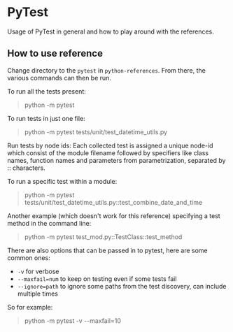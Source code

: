 # PyTest

Usage of PyTest in general and how to play around with the references.

## How to use reference

Change directory to the `pytest` in `python-references`.
From there, the various commands can then be run.

To run all the tests present:

> python -m pytest

To run tests in just one file:

> python -m pytest tests/unit/test_datetime_utils.py

Run tests by node ids: Each collected test is assigned a unique node-id which consist of the module filename followed by specifiers like class names, function names and parameters from parametrization, separated by :: characters.

To run a specific test within a module:

> python -m pytest tests/unit/test_datetime_utils.py::test_combine_date_and_time

Another example (which doesn't work for this reference) specifying a test method in the command line:

> python -m pytest test_mod.py::TestClass::test_method

There are also options that can be passed in to pytest, here are some common ones:

- `-v` for verbose
- `--maxfail=num` to keep on testing even if some tests fail
- `--ignore=path` to ignore some paths from the test discovery, can include multiple times

So for example:

> python -m pytest -v --maxfail=10
